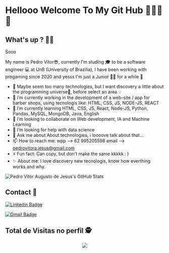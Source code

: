 # Hellooo Welcome To My Git Hub 👨🏾‍💻🚀
 
## What's up ? 👋🏿<br>

Sooo
<p>
My name is Pedro Vitor😎, currently I'm studing 🎓 to be a software engineer 💻 at UnB (University of Brazilia), I have been working with progaming since 2020 and yesss I'm just a Junior 👨‍🎓 for a while 🧠

- 🔬 Maybe seem too many technologies, but I want discovery a little about the programming universe🌌, before select an area 💡
- 🔭 I’m currently working in the development of a web-site / app for barber shops, using tecnologis like: HTML, CSS, JS, NODE-JS, REACT
- 🌱 I’m currently learning HTML, CSS, JS, React, Node-JS, Python, Pandas, MySQL, MongoDB, Java, English
- 👯 I’m looking to collaborate on Web development, IA and Machine Learning
- 🤔 I’m looking for help with data science 
- 💬 Ask me about About technologies, i loooove talk about that...
- 📫 How to reach me: wpp --> 62 995205598 email --> pedrovitora.jesus@gmail.com  
- ⚡ Fun fact: Can copy, but don't make the same kkkkk : ) 
- ✨ About me: I love discovery new tecnologis, know how everthing works and why.
<p>

![Pedro Vitor Augusto de Jesus's GitHub Stats](https://github-readme-stats.vercel.app/api?username=Peedrooo&text_color=DAA520&show_icons=true&bg_color=0D1117)
<p>

## Contact 📱<br>
[![Linkedin Badge](https://img.shields.io/badge/-Pedro%20Jesus-DAA520?style=flat-square&logo=Linkedin&logoColor=blue&link=https://www.linkedin.com/in/pedro-jesus/)](https://www.linkedin.com/in/pedro-jesus-b6b6101ba/) 

[![Gmail Badge](https://img.shields.io/badge/-pedrovitora.jesus@gmail.com-DAA520?style=flat-square&logo=Gmail&link=mailto:pedrovitora.jesus@gmail.com)](mailto:pedrovitora.jesus@gmail.com)

## Total de Visitas no perfil :detective: <br>
 <p align="center"> 
   <img alingn="center" src="https://profile-counter.glitch.me/Peedrooo/count.svg" />
 </p>
